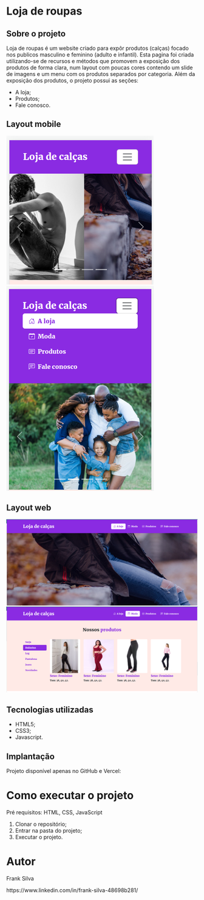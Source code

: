 <h1>Loja de roupas</h1>
<h2>Sobre o projeto</h2>
Loja de roupas é um website criado para expôr produtos (calças) focado nos publicos masculino e feminino (adulto e infantil).
Esta pagina foi criada utilizando-se de recursos e métodos que promovem a exposição dos produtos de forma clara, num layout com poucas cores contendo um slide de imagens e um menu com os produtos separados por categoria.
Além da exposição dos produtos, o projeto possui as seções:
<ul>
  <li>A loja;</li>
  <li>Produtos;</li>
  <li>Fale conosco.</li>
</ul>
<h2>Layout mobile</h2>
<img src="https://github.com/frankfsilva/loja-de-calcas/blob/main/prints/mobile_1.png">
<img src="https://github.com/frankfsilva/loja-de-calcas/blob/main/prints/mobile_2.png">
<h2>Layout web</h2>
<img src="https://github.com/frankfsilva/loja-de-calcas/blob/main/prints/web_1.png">
<img src="https://github.com/frankfsilva/loja-de-calcas/blob/main/prints/web_2.png">
<h2>Tecnologias utilizadas</h2>
<ul>
  <li>HTML5;</li>
  <li>CSS3;</li>
  <li>Javascript.</li>
</ul>
<h2>Implantação</h2>
Projeto disponível apenas no GitHub e Vercel:


<h1>Como executar o projeto</h1>
Pré requisitos: HTML, CSS, JavaScript
<ol>
  <li>Clonar o repositório;</li>
  <li>Entrar na pasta do projeto;</li>
  <li>Executar o projeto.</li>
</ol>

<h1>Autor</h1>
<p>Frank Silva</p>
https://www.linkedin.com/in/frank-silva-48698b281/


